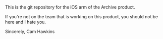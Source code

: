 This is the git repository for the iOS arm of the Archive product.

If you're not on the team that is working on this product, you should not be here and I hate you.

Sincerely, 
Cam Hawkins

